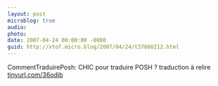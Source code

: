 ```yaml
---
layout: post
microblog: true
audio: 
photo: 
date: 2007-04-24 00:00:00 -0000
guid: http://xtof.micro.blog/2007/04/24/t37866212.html
---
```

CommentTraduirePosh: CHIC pour traduire POSH ? traduction à relire [tinyurl.com/36odjb](http://tinyurl.com/36odjb)

